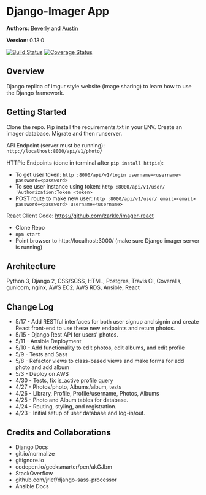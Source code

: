 # Django-Imager App

**Authors**: [Beverly](https://github.com/zarkle) and [Austin](https://github.com/austincmatteson)

**Version**: 0.13.0

[![Build Status](https://travis-ci.org/zarkle/django-imager.svg?branch=master)](https://travis-ci.org/zarkle/django-imager) [![Coverage Status](https://coveralls.io/repos/github/zarkle/django-imager/badge.svg?branch=master)](https://coveralls.io/github/zarkle/django-imager?branch=master)


## Overview
<!-- Provide a high level overview of what this application is and why you are building it, beyond the fact that it's an assignment for a Code Fellows 301 class. (i.e. What's your problem domain?) -->
Django replica of imgur style website (image sharing) to learn how to use the Django framework.


## Getting Started
<!-- What are the steps that a user must take in order to build this app on their own machine and get it running? -->
Clone the repo. Pip install the requirements.txt in your ENV. Create an imager database. Migrate and then runserver.

API Endpoint (server must be running): `http://localhost:8000/api/v1/photo/`

HTTPie Endpoints (done in terminal after `pip install httpie`):
- To get user token: `http :8000/api/v1/login username=<username> password=<password>`
- To see user instance using token: `http :8000/api/v1/user/ 'Authorization:Token <token>`
- POST route to make new user: `http :8000/api/v1/user/ email=<email> password=<password> username=<username>`

React Client Code: https://github.com/zarkle/imager-react
- Clone Repo
- `npm start`
- Point browser to http://localhost:3000/ (make sure Django imager server is running)


## Architecture
<!-- Provide a detailed description of the application design. What technologies (languages, libraries, etc) you're using, and any other relevant design information. -->
Python 3, Django 2, CSS/SCSS, HTML, Postgres, Travis CI, Coveralls, gunicorn, nginx, AWS EC2, AWS RDS, Ansible, React


## Change Log
<!-- Use this are to document the iterative changes made to your application as each feature is successfully implemented. Use time stamps. Here's an examples:

01-01-2001 4:59pm - Application now has a fully-functional express server, with GET and POST routes for the book resource.-->
- 5/17 - Add RESTful interfaces for both user signup and signin and create React front-end to use these new endpoints and return photos.
- 5/15 - Django Rest API for users' photos.
- 5/11 - Ansible Deployment
- 5/10 - Add functionality to edit photos, edit albums, and edit profile
- 5/9 - Tests and Sass
- 5/8 - Refactor views to class-based views and make forms for add photo and add album
- 5/3 - Deploy on AWS
- 4/30 - Tests, fix is_active profile query
- 4/27 - Photos/photo, Albums/album, tests
- 4/26 - Library, Profile, Profile/username, Photos, Albums
- 4/25 - Photo and Album tables for database.
- 4/24 - Routing, styling, and registration.
- 4/23 - Initial setup of user database and log-in/out.


## Credits and Collaborations
- Django Docs
- git.io/normalize
- gitignore.io
- codepen.io/geeksmarter/pen/akGJbm
- StackOverflow
- github.com/jrief/django-sass-processor
- Ansible Docs
